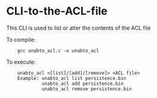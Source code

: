 # CLI-to-the-ACL-file

This CLI is used to list or alter the contents of the ACL file

To compile:

        gcc unabto_acl.c -o unabto_acl

To execute:

        unabto_acl <[list]/[add]/[remove]> <ACL file>
        Example: unabto_acl list persistence.bin
                 unabto_acl add persistence.bin
                 unabto_acl remove persistence.bin
